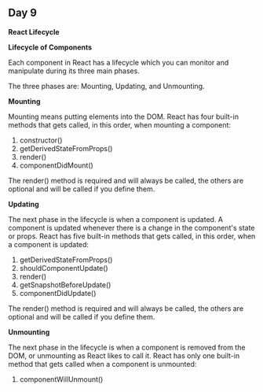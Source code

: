 ## Day 9

**React Lifecycle**

**Lifecycle of Components**

Each component in React has a lifecycle which you can monitor and manipulate during its three main phases.

The three phases are: Mounting, Updating, and Unmounting.

**Mounting**

Mounting means putting elements into the DOM.
React has four built-in methods that gets called, in this order, when mounting a component:
1. constructor()
2. getDerivedStateFromProps()
3. render()
4. componentDidMount()

The render() method is required and will always be called, the others are optional and will be called if you define them.

**Updating**

The next phase in the lifecycle is when a component is updated.
A component is updated whenever there is a change in the component's state or props.
React has five built-in methods that gets called, in this order, when a component is updated:

1. getDerivedStateFromProps()
2. shouldComponentUpdate()
3. render()
4. getSnapshotBeforeUpdate()
5. componentDidUpdate()

The render() method is required and will always be called, the others are optional and will be called if you define them.

**Unmounting**

The next phase in the lifecycle is when a component is removed from the DOM, or unmounting as React likes to call it.
React has only one built-in method that gets called when a component is unmounted:

1. componentWillUnmount()


